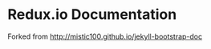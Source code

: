 Redux.io Documentation
====================

Forked from http://mistic100.github.io/jekyll-bootstrap-doc

